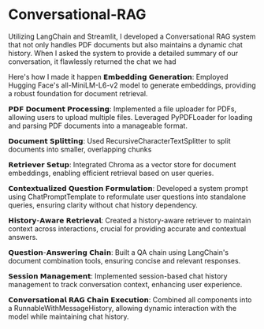 # Conversational-RAG

Utilizing LangChain and Streamlit, I developed a Conversational RAG system that not only handles PDF documents but also maintains a dynamic chat history. When I asked the system to provide a detailed summary of our conversation, it flawlessly returned the chat we had 

Here's how I made it happen
𝗘𝗺𝗯𝗲𝗱𝗱𝗶𝗻𝗴 𝗚𝗲𝗻𝗲𝗿𝗮𝘁𝗶𝗼𝗻: Employed Hugging Face's all-MiniLM-L6-v2 model to generate embeddings, providing a robust foundation for document retrieval.

𝗣𝗗𝗙 𝗗𝗼𝗰𝘂𝗺𝗲𝗻𝘁 𝗣𝗿𝗼𝗰𝗲𝘀𝘀𝗶𝗻𝗴: Implemented a file uploader for PDFs, allowing users to upload multiple files.
Leveraged PyPDFLoader for loading and parsing PDF documents into a manageable format.

𝗗𝗼𝗰𝘂𝗺𝗲𝗻𝘁 𝗦𝗽𝗹𝗶𝘁𝘁𝗶𝗻𝗴: Used RecursiveCharacterTextSplitter to split documents into smaller, overlapping chunks

𝗥𝗲𝘁𝗿𝗶𝗲𝘃𝗲𝗿 𝗦𝗲𝘁𝘂𝗽: Integrated Chroma as a vector store for document embeddings, enabling efficient retrieval based on user queries.

𝗖𝗼𝗻𝘁𝗲𝘅𝘁𝘂𝗮𝗹𝗶𝘇𝗲𝗱 𝗤𝘂𝗲𝘀𝘁𝗶𝗼𝗻 𝗙𝗼𝗿𝗺𝘂𝗹𝗮𝘁𝗶𝗼𝗻: Developed a system prompt using ChatPromptTemplate to reformulate user questions into standalone queries, ensuring clarity without chat history dependency.

𝗛𝗶𝘀𝘁𝗼𝗿𝘆-𝗔𝘄𝗮𝗿𝗲 𝗥𝗲𝘁𝗿𝗶𝗲𝘃𝗮𝗹: Created a history-aware retriever to maintain context across interactions, crucial for providing accurate and contextual answers.

𝗤𝘂𝗲𝘀𝘁𝗶𝗼𝗻-𝗔𝗻𝘀𝘄𝗲𝗿𝗶𝗻𝗴 𝗖𝗵𝗮𝗶𝗻: Built a QA chain using LangChain's document combination tools, ensuring concise and relevant responses.

𝗦𝗲𝘀𝘀𝗶𝗼𝗻 𝗠𝗮𝗻𝗮𝗴𝗲𝗺𝗲𝗻𝘁: Implemented session-based chat history management to track conversation context, enhancing user experience.

𝗖𝗼𝗻𝘃𝗲𝗿𝘀𝗮𝘁𝗶𝗼𝗻𝗮𝗹 𝗥𝗔𝗚 𝗖𝗵𝗮𝗶𝗻 𝗘𝘅𝗲𝗰𝘂𝘁𝗶𝗼𝗻: Combined all components into a RunnableWithMessageHistory, allowing dynamic interaction with the model while maintaining chat history.
